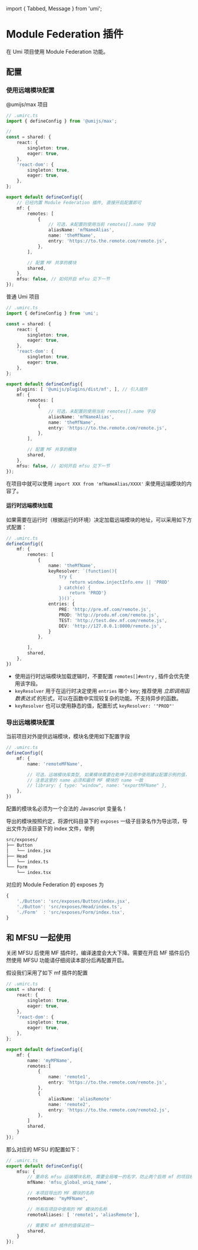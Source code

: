 import { Tabbed, Message } from 'umi';

# Module Federation 插件

在 Umi 项目使用 Module Federation 功能。

## 配置

### 使用远端模块配置

<Tabbed>

@umijs/max 项目

```ts
// .umirc.ts
import { defineConfig } from '@umijs/max';

// 
const = shared: {
    react: {
        singleton: true,
        eager: true,
    },
    'react-dom': {
        singleton: true,
        eager: true,
    },
};

export default defineConfig({
    // 已经内置 Module Federation 插件, 直接开启配置即可
    mf: {
        remotes: [
            {
                // 可选，未配置则使用当前 remotes[].name 字段
                aliasName: 'mfNameAlias', 
                name: 'theMfName',
                entry: 'https://to.the.remote.com/remote.js',
            },
        ],

        // 配置 MF 共享的模块
        shared,
    },
    mfsu: false, // 如何开启 mfsu 见下一节
});
```

普通 Umi 项目

```ts
// .umirc.ts
import { defineConfig } from 'umi';

const = shared: {
    react: {
        singleton: true,
        eager: true,
    },
    'react-dom': {
        singleton: true,
        eager: true,
    },
};

export default defineConfig({
    plugins: [ '@umijs/plugins/dist/mf', ], // 引入插件
    mf: {
        remotes: [
            {
                // 可选，未配置则使用当前 remotes[].name 字段
                aliasName: 'mfNameAlias', 
                name: 'theMfName',
                entry: 'https://to.the.remote.com/remote.js',
            },
        ],

        // 配置 MF 共享的模块
        shared,
    },
    mfsu: false, // 如何开启 mfsu 见下一节
});
```
</Tabbed>

在项目中就可以使用 `import XXX from 'mfNameAlias/XXXX'` 来使用远端模块的内容了。

#### 运行时远端模块加载

如果需要在运行时（根据运行的环境）决定加载远端模块的地址，可以采用如下方式配置：

```ts
// .umirc.ts
defineConfig({
    mf: {
        remotes: [
            {
                name: 'theMfName',
                keyResolver: `(function(){ 
                    try { 
                        return window.injectInfo.env || 'PROD'
                    } catch(e) { 
                        return 'PROD'} 
                    })()`,
                entries: {
                    PRE: 'http://pre.mf.com/remote.js',
                    PROD: 'http://produ.mf.com/remote.js',
                    TEST: 'http://test.dev.mf.com/remote.js',
                    DEV: 'http://127.0.0.1:8000/remote.js',
                }
            },

        ],
        shared,
    },
})
```

- 使用运行时远端模块加载逻辑时，不要配置 `remotes[]#entry` , 插件会优先使用该字段。
- `keyResolver` 用于在运行时决定使用 `entries` 哪个 key; 推荐使用 *立即调用函数表达式* 的形式，可以在函数中实现较复杂的功能。不支持异步的函数。
- `keyResolver` 也可以使用静态的值，配置形式 ` keyResolver: '"PROD"' `


### 导出远端模块配置

当前项目对外提供远端模块，模块名使用如下配置字段

```ts
// .umirc.ts
defineConfig({
    mf: {
        name: 'remoteMFName',

        // 可选，远端模块库类型, 如果模块需要在乾坤子应用中使用建议配置示例的值，
        // 注意这里的 name 必须和最终 MF 模块的 name 一致
        // library: { type: "window", name: "exportMFName" },
    },
})
```

<Message emoji="🚨">
配置的模块名必须为一个合法的 Javascript 变量名！
</Message>

导出的模块按照约定，将源代码目录下的 `exposes` 一级子目录名作为导出项，导出文件为该目录下的 index 文件，举例

```txt
src/exposes/
├── Button
│   └── index.jsx
├── Head
│   └── index.ts
└── Form
    └── index.tsx
```

对应的 Module Federation 的 exposes 为

```js
{
    './Button': 'src/exposes/Button/index.jsx',
    './Button': 'src/exposes/Head/index.ts',
    './Form'  : 'src/exposes/Form/index.tsx',
}
```

## 和 MFSU 一起使用

关闭 MFSU 后使用 MF 插件时，编译速度会大大下降。需要在开启 MF 插件后仍然使用 MFSU 功能请仔细阅读本部分后再配置开启。

假设我们采用了如下 mf 插件的配置
```ts
// .umirc.ts
const = shared: {
    react: {
        singleton: true,
        eager: true,
    },
    'react-dom': {
        singleton: true,
        eager: true,
    },
};

export default defineConfig({
    mf: {
        name: 'myMFName',
        remotes:[
            {
                name: 'remote1',
                entry: 'https://to.the.remote.com/remote.js',
            }, 
            {
                aliasName: 'aliasRemote'
                name: 'remote2',
                entry: 'https://to.the.remote.com/remote2.js',
            },      
        ]
        shared,
    }
});
```

那么对应的 MFSU 的配置如下：

```ts
// .umirc.ts
export default defineConfig({
    mfsu: {
        // 重命名 mfsu 远端模块名称, 需要全局唯一的名字，防止两个启用 mf 的项目模块名冲突
        mfName: 'mfsu_global_uniq_name',

        // 本项目导出的 MF 模块的名称
        remoteName: "myMFName",

        // 所有在项目中使用的 MF 模块的名称 
        remoteAliases: [ 'remote1'，'aliasRemote'],

        // 需要和 mf 插件的值保证统一
        shared, 
    }
});
```
